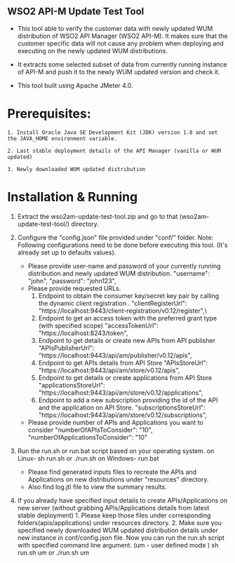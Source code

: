 ## WSO2 API-M Update Test Tool

* This tool able to verify the customer data with newly updated WUM distribution of WSO2 API Manager (WSO2 API-M). It makes sure that the customer specific data will not cause any problem when deploying and executing on the newly updated WUM distributions.

* It extracts some selected subset of data from currently running instance of API-M and push it to the newly WUM updated version and check it.

* This tool built using Apache JMeter 4.0.

Prerequisites:
==================================

    1. Install Oracle Java SE Development Kit (JDK) version 1.8 and set the JAVA_HOME environment variable.

    2. Last stable deployment details of the API Manager (vanilla or WUM updated)

    3. Newly downloaded WUM updated distribution

Installation & Running
==================================

1. Extract the wso2am-update-test-tool.zip and go to that (wso2am-update-test-tool/) directory.

2. Configure the "config.json" file provided under "conf/" folder.
	Note: Following configurations need to be done before executing this tool. (It's already set up to defaults values).

 	* Please provide user-name and password of your currently running distribution and newly updated WUM distribution.
		"username":  "john",
		"password":  "john123",
	* Please provide requested URLs.
		1. Endpoint to obtain the consumer key/secret key pair by calling the dynamic client registration .
			"clientRegisterUrl": "https://localhost:9443/client-registration/v0.12/register",\
		2. Endpoint to get an access token with the preferred grant type (with specified scope)
			"accessTokenUrl":    "https://localhost:8243/token",
		3. Endpoint to get details or create new APIs from API publisher
			"APIsPublisherUrl":  "https://localhost:9443/api/am/publisher/v0.12/apis",
		4. Endpoint to get APIs details from API Store
			"APIsStoreUrl":      "https://localhost:9443/api/am/store/v0.12/apis",
		5. Endpoint to get details or create applications from API Store
			"applicationsStoreUrl":  "https://localhost:9443/api/am/store/v0.12/applications",
		6. Endpoint to add a new subscription providing the id of the API and the application on API Store.
			"subscriptionsStoreUrl": "https://localhost:9443/api/am/store/v0.12/subscriptions",
	* Please provide number of APIs and Applications you want to consider
		"numberOfAPIsToConsider":  "10",
		"numberOfApplicationsToConsider":  "10"

3. Run the run.sh or run.bat script based on your operating system.
	on Linux-
		sh run.sh or ./run.sh
	on Windows-
		run.bat
	* Please find generated inputs files to recreate the APIs and Applications on new distributions under "resources" directory.
	* Also find log.jtl file to view the summary results.

4. If you already have specified input details to create APIs/Applications on new server (without grabbing APIs/Applications details from latest stable deployment)
		  1. Please keep those files under corresponding folders(apis/applications) under resources directory.
  		2. Make sure you specified newly downloaded WUM updated distribution details under new instance in conf/config.json file.
   Now you can run the run.sh script with specified command line argument. (um - user defined mode )
		sh run.sh um or ./run.sh um
